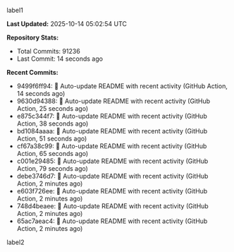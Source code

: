 
label1 
<!-- ACTIVITY_START -->
**Last Updated:** 2025-10-14 05:02:54 UTC

**Repository Stats:**
- Total Commits: 91236
- Last Commit: 14 seconds ago

**Recent Commits:**
- 9499f6ff94: 🤖 Auto-update README with recent activity (GitHub Action, 14 seconds ago)
- 9630d94388: 🤖 Auto-update README with recent activity (GitHub Action, 25 seconds ago)
- e875c344f7: 🤖 Auto-update README with recent activity (GitHub Action, 38 seconds ago)
- bd1084aaaa: 🤖 Auto-update README with recent activity (GitHub Action, 51 seconds ago)
- cf67a38c99: 🤖 Auto-update README with recent activity (GitHub Action, 65 seconds ago)
- c001e29485: 🤖 Auto-update README with recent activity (GitHub Action, 79 seconds ago)
- debe3746d7: 🤖 Auto-update README with recent activity (GitHub Action, 2 minutes ago)
- e603f726ee: 🤖 Auto-update README with recent activity (GitHub Action, 2 minutes ago)
- 748d4beaee: 🤖 Auto-update README with recent activity (GitHub Action, 2 minutes ago)
- 65ac7aeac4: 🤖 Auto-update README with recent activity (GitHub Action, 2 minutes ago)
<!-- ACTIVITY_END -->

label2
